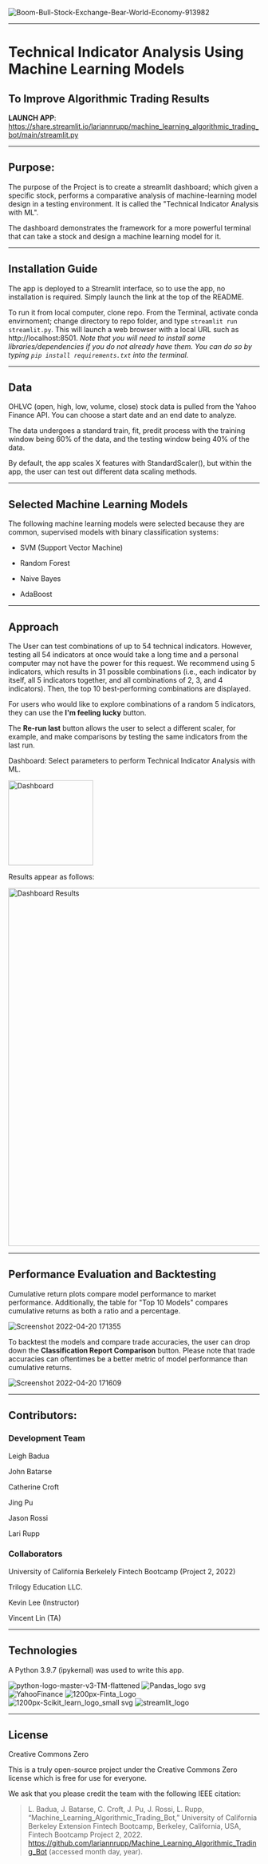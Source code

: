 ![Boom-Bull-Stock-Exchange-Bear-World-Economy-913982](https://user-images.githubusercontent.com/95719899/164332595-9cf0e024-aab1-4d3b-a11c-8c47ee122b9e.jpg)

---

# Technical Indicator Analysis Using Machine Learning Models 
## To Improve Algorithmic Trading Results 

**LAUNCH APP**: https://share.streamlit.io/lariannrupp/machine_learning_algorithmic_trading_bot/main/streamlit.py

---

## Purpose: 

The purpose of the Project is to create a streamlit dashboard; which given a specific stock, performs a comparative analysis of machine-learning model design in a testing environment. It is called the "Technical Indicator Analysis with ML".

The dashboard demonstrates the framework for a more powerful terminal that can take a stock and design a machine learning model for it. 


---

## Installation Guide

The app is deployed to a Streamlit interface, so to use the app, no installation is required. Simply launch the link at the top of the README.

To run it from local computer, clone repo. From the Terminal, activate conda envirnoment; change directory to repo folder,
and type `streamlit run streamlit.py`. This will launch a web browser with a local URL such as http://localhost:8501. *Note that you will need to install some libraries/dependencies if you do not already have them. You can do so by typing `pip install requirements.txt` into the terminal.* 

---

## Data

OHLVC (open, high, low, volume, close) stock data is pulled from the Yahoo Finance API. You can choose a start date and an end date to analyze.

The data undergoes a standard train, fit, predit process with the training window being 60% of the data, and the testing window being 40% of the data. 

By default, the app scales X features with StandardScaler(), but within the app, the user can test out different data scaling methods. 

---

## Selected Machine Learning Models

The following machine learning models were selected because they are common, supervised models with binary classification systems:

- SVM (Support Vector Machine)

- Random Forest

- Naive Bayes

- AdaBoost 

---

## Approach

The User can test combinations of up to 54 technical indicators. However, testing all 54 indicators at once would take a long time and a personal computer may not have the power for this request. We recommend using 5 indicators, which results in 31 possible combinations (i.e., each indicator by itself, all 5 indicators together, and all combinations of 2, 3, and 4 indicators). Then, the top 10 best-performing combinations are displayed. 

For users who would like to explore combinations of a random 5 indicators, they can use the **I'm feeling lucky** button. 

The **Re-run last** button allows the user to select a different scaler, for example, and make comparisons by testing the same indicators from the last run.

Dashboard: Select parameters to perform Technical Indicator Analysis with ML.

<img width="170" alt="Dashboard" src="https://user-images.githubusercontent.com/93550651/164949541-0af2877d-d77c-4679-b9f8-e771067527d4.png">

Results appear as follows:

<img width="716" alt="Dashboard Results" src="https://user-images.githubusercontent.com/93550651/164949764-575de6ee-9724-456e-a55f-8f10ec259a68.png">


---

## Performance Evaluation and Backtesting

Cumulative return plots compare model performance to market performance. Additionally, the table for "Top 10 Models" compares cumulative returns as both a ratio and a percentage. 


![Screenshot 2022-04-20 171355](https://user-images.githubusercontent.com/95719899/164341560-ee00d663-34b1-4df4-81a2-f6c466ac306f.jpg)



To backtest the models and compare trade accuracies, the user can drop down the **Classification Report Comparison** button. Please note that trade accuracies can oftentimes be a better metric of model performance than cumulative returns. 

![Screenshot 2022-04-20 171609](https://user-images.githubusercontent.com/95719899/164341569-c4fedbb2-2749-48a9-b6b7-c4e8433a484f.jpg)

---

## Contributors:

### Development Team
Leigh Badua

John Batarse

Catherine Croft

Jing Pu

Jason Rossi

Lari Rupp


### Collaborators

University of California Berkelely Fintech Bootcamp (Project 2, 2022)

Trilogy Education LLC.

Kevin Lee (Instructor)

Vincent Lin (TA)

---


## Technologies

A Python 3.9.7 (ipykernal) was used to write this app.

![python-logo-master-v3-TM-flattened](https://user-images.githubusercontent.com/95719899/164334658-d32c6762-b35d-4ae3-8d87-f054388941e7.png)
![Pandas_logo svg](https://user-images.githubusercontent.com/95719899/164334292-8243632d-1274-4c4f-ba36-cbf71dc14309.png)
![YahooFinance](https://user-images.githubusercontent.com/95719899/164334383-5f613f77-fb14-4b8c-80a7-882241baf76a.png)
![1200px-Finta_Logo](https://user-images.githubusercontent.com/95719899/164334464-705a5167-9385-4f93-91b4-5afc74a0ea24.png)
![1200px-Scikit_learn_logo_small svg](https://user-images.githubusercontent.com/95719899/164334470-dac38a18-1d42-4bfe-abfe-7f681677a8ff.png)
![streamlit_logo](https://user-images.githubusercontent.com/95719899/164334479-b14755bc-7525-4f9b-aeaf-6e56df94f49d.png)


---

## License

Creative Commons Zero

This is a truly open-source project under the Creative Commons Zero license which is free for use for everyone.

We ask that you please credit the team with the following IEEE citation:

> L. Badua, J. Batarse, C. Croft, J. Pu, J. Rossi, L. Rupp, “Machine_Learning_Algorithmic_Trading_Bot,” University of California Berkeley Extension Fintech Bootcamp, Berkeley, California, USA, Fintech Bootcamp Project 2, 2022. https://github.com/lariannrupp/Machine_Learning_Algorithmic_Trading_Bot (accessed month day, year).
